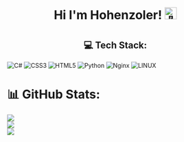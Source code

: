 
<b><h1 align="center"> Hi I'm Hohenzoler! <img src="https://github.com/Hohenzoler/About-Me/blob/main/waving.gif" width="28px" alt="👋"></h1></b>
# <h2 align="center">💻 Tech Stack:</h2>
![C#](https://img.shields.io/badge/c%23-%23239120.svg?style=for-the-badge&logo=c-sharp&logoColor=white) ![CSS3](https://img.shields.io/badge/css3-%231572B6.svg?style=for-the-badge&logo=css3&logoColor=white) ![HTML5](https://img.shields.io/badge/html5-%23E34F26.svg?style=for-the-badge&logo=html5&logoColor=white) ![Python](https://img.shields.io/badge/python-3670A0?style=for-the-badge&logo=python&logoColor=ffdd54) ![Nginx](https://img.shields.io/badge/nginx-%23009639.svg?style=for-the-badge&logo=nginx&logoColor=white) ![LINUX](https://img.shields.io/badge/Linux-FCC624?style=for-the-badge&logo=linux&logoColor=black)
# 📊 GitHub Stats:
![](https://github-readme-stats.vercel.app/api?username=hohenzoler&theme=tokyonight&hide_border=false&include_all_commits=true&count_private=false)<br/>
![](https://github-readme-streak-stats.herokuapp.com/?user=hohenzoler&theme=tokyonight&hide_border=false)<br/>
![](https://github-readme-stats.vercel.app/api/top-langs/?username=hohenzoler&theme=tokyonight&hide_border=false&include_all_commits=true&count_private=false&layout=compact)
